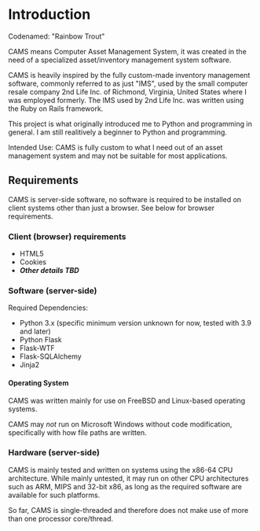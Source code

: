 # Introduction
Codenamed: "Rainbow Trout" 

CAMS means Computer Asset Management System, it was created in the need of a specialized asset/inventory management system software. 

CAMS is heavily inspired by the fully custom-made inventory management software, commonly referred to as just "IMS", used by the small computer resale company 2nd Life Inc. of Richmond, Virginia, United States where I was employed formerly. The IMS used by 2nd Life Inc. was written using the Ruby on Rails framework.

This project is what originally introduced me to Python and programming in general. I am still realitively a beginner to Python and programming.

Intended Use: CAMS is fully custom to what I need out of an asset management system and may not be suitable for most applications. 

## Requirements
CAMS is server-side software, no software is required to be installed on client systems other than just a browser. See below for browser requirements.

### Client (browser) requirements
- HTML5
- Cookies
- ***Other details TBD***

### Software (server-side)

Required Dependencies:
- Python 3.x (specific minimum version unknown for now, tested with 3.9 and later)
- Python Flask
- Flask-WTF
- Flask-SQLAlchemy
- Jinja2

#### Operating System
CAMS was written mainly for use on FreeBSD and Linux-based operating systems. 

CAMS may *not* run on Microsoft Windows without code modification, specifically with how file paths are written. 

### Hardware (server-side)
CAMS is mainly tested and written on systems using the x86-64 CPU architecture. While mainly untested, it may run on other CPU architectures such as ARM, MIPS and 32-bit x86, as long as the required software are available for such platforms.

So far, CAMS is single-threaded and therefore does not make use of more than one processor core/thread.





